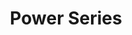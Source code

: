 ---
title: Power Series
layout: product
image: /assets/images/desmos_thumbnails/SC10_power_series.png
link: https://www.desmos.com/calculator/kxfotgmrvs
category: single
type: calculator
order: 10
---